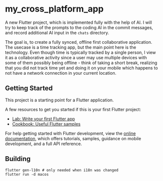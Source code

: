 # my_cross_platform_app

A new Flutter project, which is implemented fully with the help of AI. I will try to keep track
of the prompts to the coding AI in the commit messages, and record additional AI input in the 
`chats` directory.

The goal is, to create a fully synced, offline first collaborative application. The usecase is a time tracking app, but the main point here is the technology. Even though time is typically tracked by a single person, I view it as a collaborative activity since a user may use multiple devices with some of them possibly being offline - think of taking a short break, realizing that you did not track time yet and doing it on your mobile which happens to not have a network connection in your current location.

## Getting Started

This project is a starting point for a Flutter application.

A few resources to get you started if this is your first Flutter project:

- [Lab: Write your first Flutter app](https://docs.flutter.dev/get-started/codelab)
- [Cookbook: Useful Flutter samples](https://docs.flutter.dev/cookbook)

For help getting started with Flutter development, view the
[online documentation](https://docs.flutter.dev/), which offers tutorials,
samples, guidance on mobile development, and a full API reference.


## Building

```
flutter gen-l10n # only needed when i18n was changed
flutter run -d macos
```